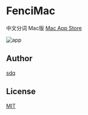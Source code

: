 # FenciMac
中文分词 Mac版 [Mac App Store](https://itunes.apple.com/cn/app/id1150537071)

![app](https://github.com/sdq/FenciMac/blob/master/demo.png)

Author
------
[sdq](http://shidanqing.net)


License
-------
[MIT](https://opensource.org/licenses/MIT)